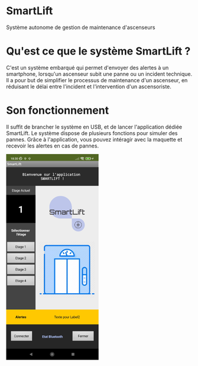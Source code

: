 # SmartLift
Système autonome de gestion de maintenance d'ascenseurs

# Qu'est ce que le système SmartLift ?
C'est un système embarqué qui permet d'envoyer des alertes à un smartphone, lorsqu'un ascenseur subit une panne ou un incident technique.
Il a pour but de simplifier le processus de maintenance d'un ascenseur, en réduisant le délai entre l'incident et l'intervention d'un ascensoriste.

# Son fonctionnement
Il suffit de brancher le système en USB, et de lancer l'application dédiée SmartLift. 
Le système dispose de plusieurs fonctions pour simuler des pannes.
Grâce à l'application, vous pouvez intéragir avec la maquette et recevoir les alertes en cas de pannes.

<img src="https://github.com/KornFlaXe/smartlift/blob/main/img/app_smartlift.jpg" width="250" />
